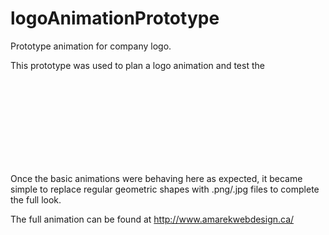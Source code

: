 # logoAnimationPrototype

Prototype animation for company logo.

This prototype was used to plan a logo animation and test the <svg> code on a fundamental level.

Once the basic animations were behaving here as expected, it became simple to replace regular geometric shapes with .png/.jpg files to complete the full look. 

The full animation can be found at http://www.amarekwebdesign.ca/

